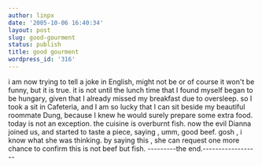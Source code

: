 ```yaml
---
author: linpx
date: '2005-10-06 16:40:34'
layout: post
slug: good-gourment
status: publish
title: good gourment
wordpress_id: '316'
---
```


i am now trying to tell a joke in English, might not be or of course it won't
be funny, but it is true. it is not until the lunch time that I found myself
began to be hungary, given that I already missed my breakfast due to
oversleep. so I took a sit in Cafeteria, and I am so lucky that I can sit
beside my beautiful roommate Dung, because I knew he would surely prepare some
extra food. today is not an exception. the cuisine is overburnt fish. now the
evil Dianna joined us, and started to taste a piece, saying , umm, good beef.
gosh , i know what she was thinking. by saying this , she can request one more
chance to confirm this is not beef but fish. ---------the
end.------------------

